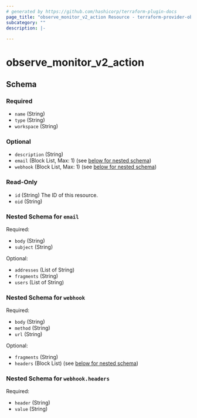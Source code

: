 ```yaml
---
# generated by https://github.com/hashicorp/terraform-plugin-docs
page_title: "observe_monitor_v2_action Resource - terraform-provider-observe"
subcategory: ""
description: |-
  
---
```

# observe_monitor_v2_action



<!-- schema generated by tfplugindocs -->
## Schema

### Required

- `name` (String)
- `type` (String)
- `workspace` (String)

### Optional

- `description` (String)
- `email` (Block List, Max: 1) (see [below for nested schema](#nestedblock--email))
- `webhook` (Block List, Max: 1) (see [below for nested schema](#nestedblock--webhook))

### Read-Only

- `id` (String) The ID of this resource.
- `oid` (String)

<a id="nestedblock--email"></a>
### Nested Schema for `email`

Required:

- `body` (String)
- `subject` (String)

Optional:

- `addresses` (List of String)
- `fragments` (String)
- `users` (List of String)


<a id="nestedblock--webhook"></a>
### Nested Schema for `webhook`

Required:

- `body` (String)
- `method` (String)
- `url` (String)

Optional:

- `fragments` (String)
- `headers` (Block List) (see [below for nested schema](#nestedblock--webhook--headers))

<a id="nestedblock--webhook--headers"></a>
### Nested Schema for `webhook.headers`

Required:

- `header` (String)
- `value` (String)

